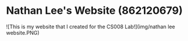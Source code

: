# Nathan Lee's Website (862120679)

![This is my website that I created for the CS008 Lab!](img/nathan lee website.PNG)